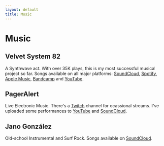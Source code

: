 ```yaml
---
layout: default
title: Music
---
```

# Music

## Velvet System 82

A Synthwave act. With over 35K plays, this is my most successful musical
project so far. Songs available on all major platforms:
[SoundCloud][soundcloud-velvet], [Spotify][spotify-velvet],
[Apple Music][apple-velvet], [Bandcamp][bandcamp-velvet] and
[YouTube][youtube-velvet].

## PagerAlert

Live Electronic Music. There's a [Twitch][twitch-pageralert] channel for
ocassional streams. I've uploaded some performances to
[YouTube][youtube-pageralert] and [SoundCloud][soundcloud-pageralert].

## Jano González

Old-school Instrumental and Surf Rock. Songs available on
[SoundCloud][soundcloud-janogonzalez].

[soundcloud-velvet]: https://soundcloud.com/velvetsystem82
[spotify-velvet]: https://open.spotify.com/artist/0nxKUWB44Z92DtwfhluQrI
[apple-velvet]: https://music.apple.com/artist/velvet-system-82/1440233254
[bandcamp-velvet]: https://velvetsystem82.bandcamp.com
[youtube-velvet]: https://www.youtube.com/channel/UC9W57hOno9q-GTBm_p-UrWg
[twitch-pageralert]: https://www.twitch.tv/pageralert
[youtube-pageralert]: https://www.youtube.com/channel/UCjUGRxzlbBz4bC5B7atzDyw
[soundcloud-pageralert]: https://soundcloud.com/pageralert
[soundcloud-janogonzalez]: https://soundcloud.com/janogonzalez
